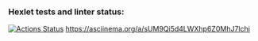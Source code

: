 ### Hexlet tests and linter status:
[![Actions Status](https://github.com/Textile86/java-project-61/actions/workflows/hexlet-check.yml/badge.svg)](https://github.com/Textile86/java-project-61/actions)
https://asciinema.org/a/sUM9Qi5d4LWXhp6Z0MhJ7lchi
